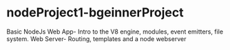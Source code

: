 # nodeProject1-bgeinnerProject
Basic NodeJs Web App- Intro to the V8 engine,  modules, event emitters, file system. Web Server- Routing, templates and a node webserver
